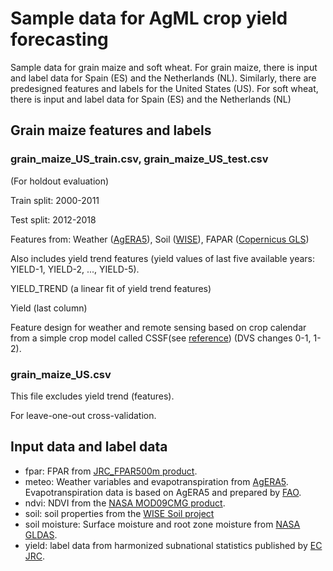 # Sample data for AgML crop yield forecasting
Sample data for grain maize and soft wheat. For grain maize, there is input and label data for Spain (ES) and the Netherlands (NL). Similarly, there are predesigned features and labels for the United States (US). For soft wheat, there is input and label data for Spain (ES) and the Netherlands (NL)

## Grain maize features and labels
### grain_maize_US_train.csv, grain_maize_US_test.csv
(For holdout evaluation)

Train split: 2000-2011

Test split: 2012-2018

Features from: Weather ([AgERA5](https://cds.climate.copernicus.eu/cdsapp#!/dataset/10.24381/cds.6c68c9bb?tab=overview)), Soil ([WISE](https://data.isric.org/geonetwork/srv/eng/catalog.search#/metadata/dc7b283a-8f19-45e1-aaed-e9bd515119bc)), FAPAR ([Copernicus GLS](https://land.copernicus.eu/global/products/fapar))

Also includes yield trend features (yield values of last five available years: YIELD-1, YIELD-2, ..., YIELD-5).

YIELD_TREND (a linear fit of yield trend features)

Yield (last column)

Feature design for weather and remote sensing based on crop calendar from a simple crop model called CSSF(see [reference](https://doi.org/10.24381/cds.b2f6f9f6)) (DVS changes 0-1, 1-2).

### grain_maize_US.csv
This file excludes yield trend (features).

For leave-one-out cross-validation.

## Input data and label data
* fpar: FPAR from [JRC_FPAR500m product](https://agricultural-production-hotspots.ec.europa.eu/data/indicators_fpar/).
* meteo: Weather variables and evapotranspiration from [AgERA5](https://doi.org/10.24381/cds.6c68c9bb). Evapotranspiration data is based on AgERA5 and prepared by [FAO](https://data.apps.fao.org/static/data/index.html?prefix=static%2Fdata%2Fc3s%2FAGERA5_ET0).
* ndvi: NDVI from the [NASA MOD09CMG product](https://lpdaac.usgs.gov/products/mod09cmgv061/#tools).
* soil: soil properties from the [WISE Soil project](https://data.isric.org/geonetwork/srv/eng/catalog.search#/metadata/dc7b283a-8f19-45e1-aaed-e9bd515119bc)
* soil moisture: Surface moisture and root zone moisture from [NASA GLDAS](https://ldas.gsfc.nasa.gov/gldas/model-output).
* yield: label data from harmonized subnational statistics published by [EC JRC](https://agri4cast.jrc.ec.europa.eu/DataPortal/).